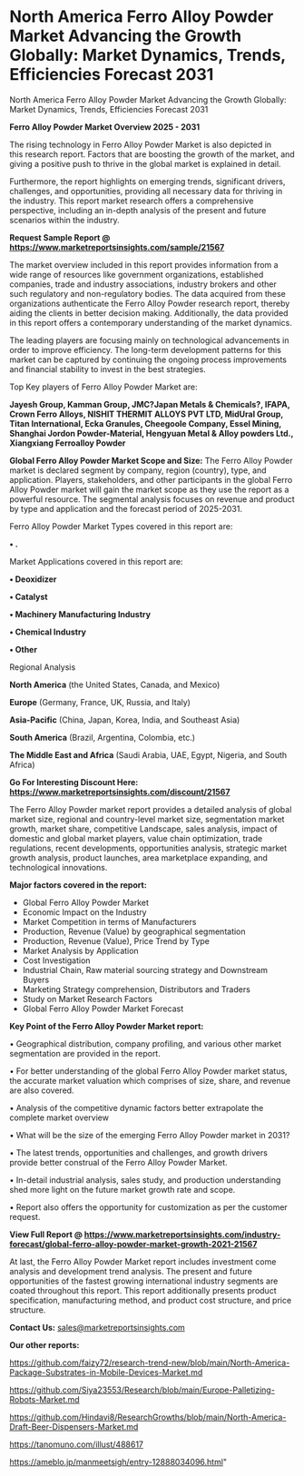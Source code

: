 # North America Ferro Alloy Powder Market Advancing the Growth Globally: Market Dynamics, Trends, Efficiencies Forecast 2031
 North America Ferro Alloy Powder Market Advancing the Growth Globally: Market Dynamics, Trends, Efficiencies Forecast 2031

<Strong> Ferro Alloy Powder Market Overview 2025 - 2031</strong>

The rising technology in Ferro Alloy Powder Market is also depicted in this research report. Factors that are boosting the growth of the market, and giving a positive push to thrive in the global market is explained in detail.

Furthermore, the report highlights on emerging trends, significant drivers, challenges, and opportunities, providing all necessary data for thriving in the industry. This report market research offers a comprehensive perspective, including an in-depth analysis of the present and future scenarios within the industry.

<strong>Request Sample Report @ <a href=https://www.marketreportsinsights.com/sample/21567>https://www.marketreportsinsights.com/sample/21567</a></strong>

The market overview included in this report provides information from a wide range of resources like government organizations, established companies, trade and industry associations, industry brokers and other such regulatory and non-regulatory bodies. The data acquired from these organizations authenticate the Ferro Alloy Powder research report, thereby aiding the clients in better decision making. Additionally, the data provided in this report offers a contemporary understanding of the market dynamics.

The leading players are focusing mainly on technological advancements in order to improve efficiency. The long-term development patterns for this market can be captured by continuing the ongoing process improvements and financial stability to invest in the best strategies.

Top Key players of Ferro Alloy Powder Market are:

<strong>Jayesh Group, Kamman Group, JMC?Japan Metals & Chemicals?, IFAPA, Crown Ferro Alloys, NISHIT THERMIT ALLOYS PVT LTD, MidUral Group, Titan International, Ecka Granules, Cheegoole Company, Essel Mining, Shanghai Jordon Powder-Material, Hengyuan Metal & Alloy powders Ltd., Xiangxiang Ferroalloy Powder</strong>

<strong><b>Global Ferro Alloy Powder Market Scope and Size:</b></strong>
The Ferro Alloy Powder market is declared segment by company, region (country), type, and application. Players, stakeholders, and other participants in the global Ferro Alloy Powder market will gain the market scope as they use the report as a powerful resource. The segmental analysis focuses on revenue and product by type and application and the forecast period of 2025-2031.

Ferro Alloy Powder Market Types covered in this report are:

<strong>• .</strong>

Market Applications covered in this report are:

<strong>• Deoxidizer

• Catalyst

• Machinery Manufacturing Industry

• Chemical Industry

• Other</strong> 

Regional Analysis

<strong>North America</strong> (the United States, Canada, and Mexico)

<strong>Europe</strong> (Germany, France, UK, Russia, and Italy)

<strong>Asia-Pacific</strong> (China, Japan, Korea, India, and Southeast Asia)

<strong>South America</strong> (Brazil, Argentina, Colombia, etc.)

<strong>The Middle East and Africa</strong> (Saudi Arabia, UAE, Egypt, Nigeria, and South Africa)

<strong>Go For Interesting Discount Here: <a href=https://www.marketreportsinsights.com/discount/21567>https://www.marketreportsinsights.com/discount/21567</a></strong>

The Ferro Alloy Powder market report provides a detailed analysis of global market size, regional and country-level market size, segmentation market growth, market share, competitive Landscape, sales analysis, impact of domestic and global market players, value chain optimization, trade regulations, recent developments, opportunities analysis, strategic market growth analysis, product launches, area marketplace expanding, and technological innovations.

<strong><b>Major factors covered in the report:</b></strong>
<ul>
  <li>Global Ferro Alloy Powder Market </li>
  <li>Economic Impact on the Industry</li>
  <li>Market Competition in terms of Manufacturers</li>
  <li>Production, Revenue (Value) by geographical segmentation</li>
  <li>Production, Revenue (Value), Price Trend by Type</li>
  <li>Market Analysis by Application</li>
  <li>Cost Investigation</li>
  <li>Industrial Chain, Raw material sourcing strategy and Downstream Buyers</li>
  <li>Marketing Strategy comprehension, Distributors and Traders</li>
  <li>Study on Market Research Factors</li>
  <li>Global Ferro Alloy Powder Market Forecast</li>
</ul>

<strong><b>Key Point of the Ferro Alloy Powder Market report:</b></strong>

• Geographical distribution, company profiling, and various other market segmentation are provided in the report.

• For better understanding of the global Ferro Alloy Powder market status, the accurate market valuation which comprises of size, share, and revenue are also covered.

• Analysis of the competitive dynamic factors better extrapolate the complete market overview

• What will be the size of the emerging Ferro Alloy Powder market in 2031?

• The latest trends, opportunities and challenges, and growth drivers provide better construal of the Ferro Alloy Powder Market.

• In-detail industrial analysis, sales study, and production understanding shed more light on the future market growth rate and scope.

• Report also offers the opportunity for customization as per the customer request.

<strong><b>View Full Report @ <a href=https://www.marketreportsinsights.com/industry-forecast/global-ferro-alloy-powder-market-growth-2021-21567>https://www.marketreportsinsights.com/industry-forecast/global-ferro-alloy-powder-market-growth-2021-21567</a></b></strong>


At last, the Ferro Alloy Powder Market report includes investment come analysis and development trend analysis. The present and future opportunities of the fastest growing international industry segments are coated throughout this report. This report additionally presents product specification, manufacturing method, and product cost structure, and price structure.

<strong>Contact Us:</strong>
sales@marketreportsinsights.com

<strong>Our other reports:</strong>

<a href=https://github.com/faizy72/research-trend-new/blob/main/North-America-Package-Substrates-in-Mobile-Devices-Market.md>https://github.com/faizy72/research-trend-new/blob/main/North-America-Package-Substrates-in-Mobile-Devices-Market.md</a>

<a href=https://github.com/Siya23553/Research/blob/main/Europe-Palletizing-Robots-Market.md>https://github.com/Siya23553/Research/blob/main/Europe-Palletizing-Robots-Market.md</a>

<a href=https://github.com/Hindavi8/ResearchGrowths/blob/main/North-America-Draft-Beer-Dispensers-Market.md>https://github.com/Hindavi8/ResearchGrowths/blob/main/North-America-Draft-Beer-Dispensers-Market.md</a>

<a href=https://tanomuno.com/illust/488617>https://tanomuno.com/illust/488617</a>

<a href=https://ameblo.jp/manmeetsigh/entry-12888034096.html>https://ameblo.jp/manmeetsigh/entry-12888034096.html</a>"
